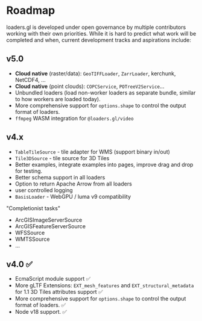 # Roadmap

loaders.gl is developed under open governance by multiple contributors working with their own priorities.
While it is hard to predict what work will be completed and when, current development tracks and aspirations include:

## v5.0

- **Cloud native** (raster/data): `GeoTIFFLoader`, `ZarrLoader`, kerchunk, NetCDF4, ... 
- **Cloud native** (point clouds): `COPCService`, `POTreeV2Service`...
- Unbundled loaders (load non-worker loaders as separate bundle, similar to how workers are loaded today).
- More comprehensive support for `options.shape` to control the output format of loaders.
- `ffmpeg` WASM integration for `@loaders.gl/video`

## v4.x

- `TableTileSource` - tile adapter for WMS (support binary in/out)
- `Tile3DSource` - tile source for 3D Tiles
- Better examples, integrate examples into pages, improve drag and drop for testing.
- Better schema support in all loaders
- Option to return Apache Arrow from all loaders
- user controlled logging
- `BasisLoader` - WebGPU / luma v9 compatibility

"Completionist tasks" 
- ArcGISImageServerSource
- ArcGISFeatureServerSource
- WFSSource
- WMTSSource
- ...

## v4.0 ✅

- EcmaScript module support ✅
- More gLTF Extensions: `EXT_mesh_features` and `EXT_structural_metadata` for 1.1 3D Tiles attributes support ✅
- More comprehensive support for `options.shape` to control the output format of loaders.  ✅
- Node v18 support.  ✅
